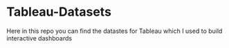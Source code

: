 # Tableau-Datasets #        

Here in this repo you can find the datastes for Tableau which I used to build interactive dashboards          
      
          
      
          
     
         
  
       
        
 
 
